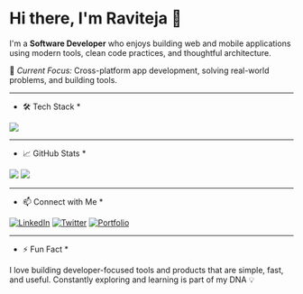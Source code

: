 # Hi there, I'm Raviteja 👋

I'm a **Software Developer** who enjoys building web and mobile applications using modern tools, clean code practices, and thoughtful architecture.

🚀 *Current Focus:* Cross-platform app development, solving real-world problems, and building tools.

---

* 🛠️ Tech Stack *

<p align="left">
  <img src="https://skillicons.dev/icons?i=js,ts,react,remix,vue,reactnative,expo,nodejs,express,nest,html,css,tailwind,postgres,mongodb,mysql,prisma,typeorm" />
</p>

---

* 📈 GitHub Stats *

<p align="left">
  <img src="https://github-readme-stats.vercel.app/api?username=ravitejas-tech&show_icons=true&theme=radical" />
  <img src="https://github-readme-streak-stats.herokuapp.com/?user=ravitejas-tech&theme=radical" />
</p>

---

* 📫 Connect with Me *

[![LinkedIn](https://img.shields.io/badge/LinkedIn-%230077B5.svg?style=for-the-badge&logo=linkedin&logoColor=white)](https://www.linkedin.com/in/raviteja-salva-8a1464272/)
[![Twitter](https://img.shields.io/badge/Twitter-%231DA1F2.svg?style=for-the-badge&logo=twitter&logoColor=white)](https://twitter.com/YOUR-HANDLE)
[![Portfolio](https://img.shields.io/badge/Portfolio-%23FF5722.svg?style=for-the-badge&logo=web&logoColor=white)](https://your-website.com)

---

* ⚡ Fun Fact *

I love building developer-focused tools and products that are simple, fast, and useful. Constantly exploring and learning is part of my DNA 💡
